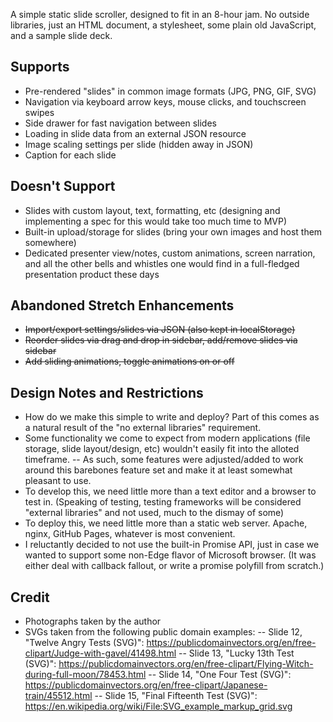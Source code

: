 A simple static slide scroller, designed to fit in an 8-hour jam. No outside libraries, just an HTML document, a stylesheet, some plain old JavaScript, and a sample slide deck.

## Supports
- Pre-rendered "slides" in common image formats (JPG, PNG, GIF, SVG)
- Navigation via keyboard arrow keys, mouse clicks, and touchscreen swipes
- Side drawer for fast navigation between slides
- Loading in slide data from an external JSON resource 
- Image scaling settings per slide (hidden away in JSON)
- Caption for each slide

## Doesn't Support
- Slides with custom layout, text, formatting, etc (designing and implementing a spec for this would take too much time to MVP)
- Built-in upload/storage for slides (bring your own images and host them somewhere)
- Dedicated presenter view/notes, custom animations, screen narration, and all the other bells and whistles one would find in a full-fledged presentation product these days

## Abandoned Stretch Enhancements
- ~~Import/export settings/slides via JSON (also kept in localStorage)~~
- ~~Reorder slides via drag and drop in sidebar, add/remove slides via sidebar~~
- ~~Add sliding animations, toggle animations on or off~~

## Design Notes and Restrictions
- How do we make this simple to write and deploy? Part of this comes as a natural result of the "no external libraries" requirement.
- Some functionality we come to expect from modern applications (file storage, slide layout/design, etc) wouldn't easily fit into the alloted timeframe.
-- As such, some features were adjusted/added to work around this barebones feature set and make it at least somewhat pleasant to use.
- To develop this, we need little more than a text editor and a browser to test in. (Speaking of testing, testing frameworks will be considered "external libraries" and not used, much to the dismay of some)
- To deploy this, we need little more than a static web server. Apache, nginx, GitHub Pages, whatever is most convenient.
- I reluctantly decided to not use the built-in Promise API, just in case we wanted to support some non-Edge flavor of Microsoft browser. (It was either deal with callback fallout, or write a promise polyfill from scratch.)

## Credit
- Photographs taken by the author
- SVGs taken from the following public domain examples:
-- Slide 12, "Twelve Angry Tests (SVG)": https://publicdomainvectors.org/en/free-clipart/Judge-with-gavel/41498.html
-- Slide 13, "Lucky 13th Test (SVG)": https://publicdomainvectors.org/en/free-clipart/Flying-Witch-during-full-moon/78453.html
-- Slide 14, "One Four Test (SVG)": https://publicdomainvectors.org/en/free-clipart/Japanese-train/45512.html
-- Slide 15, "Final Fifteenth Test (SVG)": https://en.wikipedia.org/wiki/File:SVG_example_markup_grid.svg